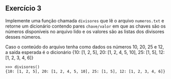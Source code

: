 ## Exercício 3

Implemente uma função chamada `divisores` que lê o arquivo `numeros.txt` e retorne um dicionário contendo pares `chave/valor` em que as chaves são os números disponíveis no arquivo lido e os valores são as listas dos divisores desses números.

Caso o conteúdo do arquivo tenha como dados os números 10, 20, 25 e 12, a saída esperada é o dicionário {10: [1, 2, 5], 20: [1, 2, 4, 5, 10], 25: [1, 5], 12: [1, 2, 3, 4, 6]}


```
>>> divisores()
{10: [1, 2, 5], 20: [1, 2, 4, 5, 10], 25: [1, 5], 12: [1, 2, 3, 4, 6]}

```
